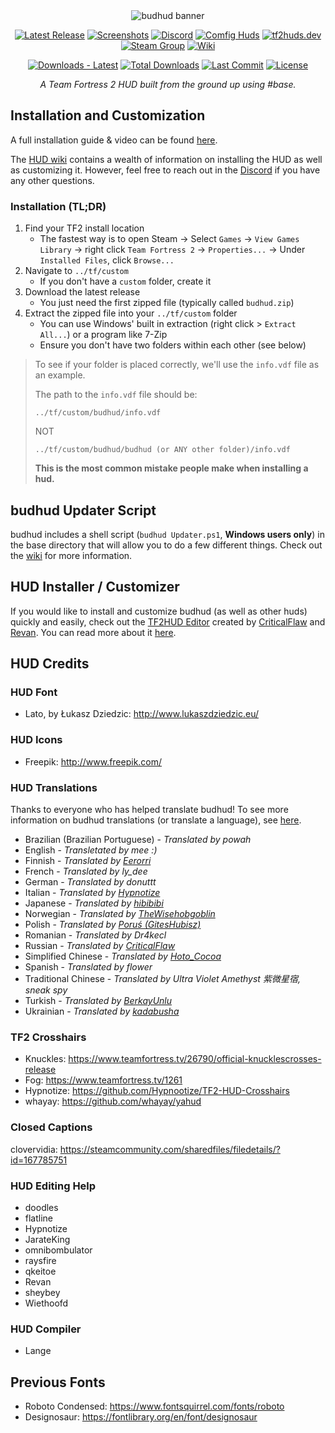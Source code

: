 <div align="center">

<img src="https://user-images.githubusercontent.com/509599/195221902-72549ed7-bee4-4d86-bcb5-694d23d72568.gif" alt="budhud banner">

[![Latest Release](https://img.shields.io/github/v/release/rbjaxter/budhud)](https://github.com/rbjaxter/budhud/releases/latest)
[![Screenshots](https://img.shields.io/badge/Screenshots-Imgur-green)](http://imgur.com/a/aJ1K5)
[![Discord](https://img.shields.io/badge/Discord-Join-5865F2?logo=discord&logoColor=white)](https://discord.gg/PTWkt3h)
[![Comfig Huds](https://img.shields.io/badge/Comfig%20Huds-Visit-00C7B7)](https://comfig.app/huds/page/budhud/)
[![tf2huds.dev](https://img.shields.io/badge/tf2huds.dev-Visit-orange)](https://tf2huds.dev/hud/budhud)
[![Steam Group](https://img.shields.io/badge/Steam%20Group-Join-1B2838?logo=steam&logoColor=white)](http://steamcommunity.com/groups/budhud)
[![Wiki](https://img.shields.io/badge/Wiki-Help-blue?logo=github&logoColor=white)](https://github.com/rbjaxter/budhud/wiki)

[![Downloads - Latest](https://img.shields.io/github/downloads/rbjaxter/budhud/latest/total)](https://github.com/rbjaxter/budhud/releases/latest)
[![Total Downloads](https://img.shields.io/github/downloads/rbjaxter/budhud/total)](https://github.com/rbjaxter/budhud/releases)
[![Last Commit](https://img.shields.io/github/last-commit/rbjaxter/budhud)](https://github.com/rbjaxter/budhud/commits/master)
[![License](https://img.shields.io/github/license/rbjaxter/budhud)](https://github.com/rbjaxter/budhud/blob/master/LICENSE)

<i>A Team Fortress 2 HUD built from the ground up using #base.</i>

</div>

## Installation and Customization
A full installation guide & video can be found [here](https://github.com/rbjaxter/budhud/wiki/Installation).

The [HUD wiki](https://github.com/rbjaxter/budhud/wiki) contains a wealth of information on installing the HUD as well as customizing it. However, feel free to reach out in the [Discord](https://discord.gg/PTWkt3h) if you have any other questions.

### Installation (TL;DR)
1. Find your TF2 install location
    * The fastest way is to open Steam -> Select `Games` -> `View Games Library` -> right click `Team Fortress 2` -> `Properties...` -> Under `Installed Files`, click `Browse...`
2. Navigate to `../tf/custom`
    * If you don't have a `custom` folder, create it
3. Download the latest release
    * You just need the first zipped file (typically called `budhud.zip`)
4. Extract the zipped file into your `../tf/custom` folder
    * You can use Windows' built in extraction (right click > `Extract All...`) or a program like 7-Zip
    * Ensure you don't have two folders within each other (see below)

> To see if your folder is placed correctly, we'll use the `info.vdf` file as an example.
>
> The path to the `info.vdf` file should be:
>
> `../tf/custom/budhud/info.vdf`
>
> NOT
>
> `../tf/custom/budhud/budhud (or ANY other folder)/info.vdf`
>
> **This is the most common mistake people make when installing a hud.**

## budhud Updater Script
budhud includes a shell script (`budhud Updater.ps1`, **Windows users only**) in the base directory that will allow you to do a few different things. Check out the [wiki](https://github.com/rbjaxter/budhud/wiki#budhud-updater-script) for more information.

## HUD Installer / Customizer
If you would like to install and customize budhud (as well as other huds) quickly and easily, check out the  [TF2HUD Editor](https://github.com/CriticalFlaw/TF2HUD.Editor) created by [CriticalFlaw](https://github.com/CriticalFlaw/) and [Revan](https://github.com/cooolbros). You can read more about it [here](https://criticalflaw.ca/TF2HUD.Editor/).

## HUD Credits
### HUD Font
* Lato, by Łukasz Dziedzic: http://www.lukaszdziedzic.eu/

### HUD Icons
* Freepik: http://www.freepik.com/

### HUD Translations
Thanks to everyone who has helped translate budhud! To see more information on budhud translations (or translate a language), see [here](https://github.com/rbjaxter/budhud/wiki/Translations).

- Brazilian (Brazilian Portuguese) - _Translated by powah_
- English - _Transletated by mee :)_
- Finnish - _Translated by [Eerorri](https://github.com/Eerorri)_
- French - _Translated by ly_dee_
- German - _Translated by donuttt_
- Italian - _Translated by [Hypnotize](https://github.com/Hypnootize)_
- Japanese - _Translated by [hibibibi](https://github.com/hibibibi22)_
- Norwegian - _Translated by [TheWisehobgoblin](https://github.com/thewisehobgoblin)_
- Polish - _Translated by [Poruś (GitesHubisz)](https://github.com/GitesHubisz)_
- Romanian - _Translated by Dr4kecl_
- Russian - _Translated by [CriticalFlaw](https://github.com/CriticalFlaw)_
- Simplified Chinese - _Translated by [Hoto_Cocoa](https://github.com/HotoCocoaco)_
- Spanish - _Translated by flower_
- Traditional Chinese - _Translated by Ultra Violet Amethyst 紫微星宿, sneak spy_
- Turkish - _Translated by [BerkayUnlu](https://github.com/BerkayUnlu)_
- Ukrainian - _Translated by [kadabusha](https://github.com/kadabusha)_

### TF2 Crosshairs
* Knuckles: https://www.teamfortress.tv/26790/official-knucklescrosses-release
* Fog: https://www.teamfortress.tv/1261
* Hypnotize: https://github.com/Hypnootize/TF2-HUD-Crosshairs
* whayay: https://github.com/whayay/yahud

### Closed Captions
clovervidia: https://steamcommunity.com/sharedfiles/filedetails/?id=167785751

### HUD Editing Help
* doodles
* flatline
* Hypnotize
* JarateKing
* omnibombulator
* raysfire
* qkeitoe
* Revan
* sheybey
* Wiethoofd

### HUD Compiler
* Lange

## Previous Fonts
* Roboto Condensed: https://www.fontsquirrel.com/fonts/roboto
* Designosaur: https://fontlibrary.org/en/font/designosaur

